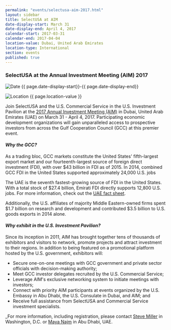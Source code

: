 ```yaml
---
permalink: "events/selectusa-aim-2017.html"
layout: sidebar
title: SelectUSA at AIM
date-display-start: March 31
date-display-end: April 4, 2017
calendar-start: 2017-03-31
calendar-end: 2017-04-04
location-value: Dubai, United Arab Emirates
location-type: International
section: events
published: true
---
```


### SelectUSA at the Annual Investment Meeting (AIM) 2017

![Date](https://google.github.io/material-design-icons/action/svg/design/ic_event_24px.svg "Date") {{ page.date-display-start}}-{{ page.date-display-end}}

![Location](http://google.github.io/material-design-icons/social/svg/design/ic_location_city_24px.svg "Location") {{ page.location-value }}

Join SelectUSA and the U.S. Commercial Service in the U.S. Investment Pavilion at the [2017 Annual Investment Meeting (AIM)](http://www.aimcongress.com/en/) in Dubai, United Arab Emirates (UAE) on March 31 - April 4, 2017. Participating economic development organizations will gain unparalleled access to prospective investors from across the Gulf Cooperation Council (GCC) at this premier event.

#### _Why the GCC?_

As a trading bloc, GCC markets constitute the United States' fifth-largest export market and our fourteenth-largest source of foreign direct investment (FDI), with over $43 billion in FDI as of 2015. In 2014, combined GCC FDI in the United States supported approximately 24,000 U.S. jobs

The UAE is the seventh fastest-growing source of FDI in the United States. With a total stock of $27.4 billion, Emirati FDI directly supports 12,800 U.S. jobs. For more information, check out the [UAE fact sheet](https://www.selectusa.gov/country-fact-sheet/United-Arab-Emirates).

Additionally, the U.S. affiliates of majority Middle Eastern-owned firms spent $1.7 billion on research and development and contributed $3.5 billion to U.S. goods exports in 2014 alone.

#### _Why exhibit in the U.S. Investment Pavilion?_

Since its inception in 2011, AIM has brought together tens of thousands of exhibitors and visitors to network, promote projects and attract investment to their regions. In addition to being featured on a promotional platform hosted by the U.S. government, exhibitors will:

* Secure one-on-one meetings with GCC government and private sector officials with decision-making authority;
* Meet GCC investor delegates recruited by the U.S. Commercial Service;
* Leverage AIM's exclusive networking system to initiate meetings with investors;
* Connect with priority AIM participants at events organized by the U.S. Embassy in Abu Dhabi, the U.S. Consulate in Dubai, and AIM; and
* Receive full assistance from SelectUSA and Commercial Service investment specialists.

_For more information, including registration, please contact [Steve Miller](mailto:steve.miller@trade.gov) in Washington, D.C. or [Maya Najm](mailto:maya.najm@trade.gov) in Abu Dhabi, UAE.
